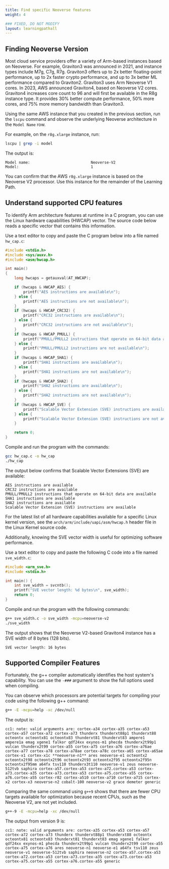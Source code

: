 ```yaml
---
title: Find specific Neoverse features
weight: 4

### FIXED, DO NOT MODIFY
layout: learningpathall
---
```


## Finding Neoverse Version

Most cloud service providers offer a variety of Arm-based instances based on Neoverse. For example, Graviton3 was announced in 2021, and instance types include M7g, C7g, R7g. Graviton3 offers up to 2x better floating-point performance, up to 2x faster crypto performance, and up to 3x better ML performance compared to Graviton2. Graviton3 uses Arm Neoverse V1 cores. In 2023, AWS announced Graviton4, based on Neoverse V2 cores. Graviton4 increases core count to 96 and will first be available in the R8g instance type. It provides 30% better compute performance, 50% more cores, and 75% more memory bandwidth than Graviton3.

Using the same AWS instance that you created in the previous section, run the `lscpu` command and observe the underlying Neoverse architecture in the `Model Name` row.

For example, on the `r8g.xlarge` instance, run:

```bash
lscpu | grep -i model
```

The output is:

```output
Model name:                           Neoverse-V2
Model:                                1
```

You can confirm that the AWS `r8g.xlarge` instance is based on the Neoverse V2 processor. Use this instance for the remainder of the Learning Path.

## Understand supported CPU features

To identify Arm architecture features at runtime in a C program, you can use the Linux hardware capabilities (HWCAP) vector. The source code below reads a specific vector that contains this information.

Use a text editor to copy and paste the C program below into a file named `hw_cap.c`:

```C
#include <stdio.h>
#include <sys/auxv.h>
#include <asm/hwcap.h>

int main()
{
    long hwcaps = getauxval(AT_HWCAP);

    if (hwcaps & HWCAP_AES) {
        printf("AES instructions are available\n");
    } else {
        printf("AES instructions are not available\n");
    }
    if (hwcaps & HWCAP_CRC32) {
        printf("CRC32 instructions are available\n");
    } else {
        printf("CRC32 instructions are not available\n");
    }
    if (hwcaps & HWCAP_PMULL) {
        printf("PMULL/PMULL2 instructions that operate on 64-bit data are available\n");
    } else {
        printf("PMULL/PMULL2 instructions are not available\n");
    }
    if (hwcaps & HWCAP_SHA1) {
        printf("SHA1 instructions are available\n");
    } else {
        printf("SHA1 instructions are not available\n");
    }
    if (hwcaps & HWCAP_SHA2) {
        printf("SHA2 instructions are available\n");
    } else {
        printf("SHA2 instructions are not available\n");
    }
    if (hwcaps & HWCAP_SVE) {
        printf("Scalable Vector Extension (SVE) instructions are available\n");
    } else {
        printf("Scalable Vector Extension (SVE) instructions are not available\n");
    }

    return 0;
}

```

Compile and run the program with the commands: 

```bash
gcc hw_cap.c -o hw_cap
./hw_cap
```

The output below confirms that Scalable Vector Extensions (SVE) are available:

```output
AES instructions are available
CRC32 instructions are available
PMULL/PMULL2 instructions that operate on 64-bit data are available
SHA1 instructions are available
SHA2 instructions are available
Scalable Vector Extension (SVE) instructions are available
```

For the latest list of all hardware capabilities available for a specific Linux kernel version, see the `arch/arm/include/uapi/asm/hwcap.h` header file in the Linux Kernel source code.

Additionally, knowing the SVE vector width is useful for optimizing software performance. 

Use a text editor to copy and paste the following C code into a file named `sve_width.c`:  

```C
#include <arm_sve.h>
#include <stdio.h>

int main() {
    int sve_width = svcntb();
    printf("SVE vector length: %d bytes\n", sve_width);
    return 0;
}
```

Compile and run the program with the following commands: 

```bash
g++ sve_width.c -o sve_width -mcpu=neoverse-v2
./sve_width
```

The output shows that the Neoverse V2-based Graviton4 instance has a SVE width of 8 bytes (128 bits).

```output
SVE vector length: 16 bytes
```

## Supported Compiler Features

Fortunately, the g++ compiler automatically identifies the host system's capability. You can use the `-###` argument to show the full options used when compiling. 

You can observe which processors are potential targets for compiling your code using the following g++ command:

```bash
g++ -E -mcpu=help -xc /dev/null
```

The output is:

```output
cc1: note: valid arguments are: cortex-a34 cortex-a35 cortex-a53 cortex-a57 cortex-a72 cortex-a73 thunderx thunderxt88p1 thunderxt88 octeontx octeontx81 octeontx83 thunderxt81 thunderxt83 ampere1 ampere1a emag xgene1 falkor qdf24xx exynos-m1 phecda thunderx2t99p1 vulcan thunderx2t99 cortex-a55 cortex-a75 cortex-a76 cortex-a76ae cortex-a77 cortex-a78 cortex-a78ae cortex-a78c cortex-a65 cortex-a65ae cortex-x1 cortex-x1c **neoverse-n1** ares neoverse-e1 octeontx2 octeontx2t98 octeontx2t96 octeontx2t93 octeontx2f95 octeontx2f95n octeontx2f95mm a64fx tsv110 thunderx3t110 neoverse-v1 zeus neoverse-512tvb saphira cortex-a57.cortex-a53 cortex-a72.cortex-a53 cortex-a73.cortex-a35 cortex-a73.cortex-a53 cortex-a75.cortex-a55 cortex-a76.cortex-a55 cortex-r82 cortex-a510 cortex-a710 cortex-a715 cortex-x2 cortex-x3 neoverse-n2 cobalt-100 neoverse-v2 grace demeter generic
```

Comparing the same command using `g++9` shows that there are fewer CPU targets available for  optimization because recent CPUs, such as the Neoverse V2, are not yet included. 

```bash
g++-9 -E -mcpu=help -xc /dev/null
```

The output from version 9 is:

```output
cc1: note: valid arguments are: cortex-a35 cortex-a53 cortex-a57 cortex-a72 cortex-a73 thunderx thunderxt88p1 thunderxt88 octeontx octeontx81 octeontx83 thunderxt81 thunderxt83 emag xgene1 falkor qdf24xx exynos-m1 phecda thunderx2t99p1 vulcan thunderx2t99 cortex-a55 cortex-a75 cortex-a76 ares neoverse-n1 neoverse-e1 a64fx tsv110 zeus neoverse-v1 neoverse-512tvb saphira neoverse-n2 cortex-a57.cortex-a53 cortex-a72.cortex-a53 cortex-a73.cortex-a35 cortex-a73.cortex-a53 cortex-a75.cortex-a55 cortex-a76.cortex-a55 generic
```
